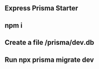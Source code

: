 ## Express Prisma Starter

## npm i

## Create a file /prisma/dev.db

## Run npx prisma migrate dev
